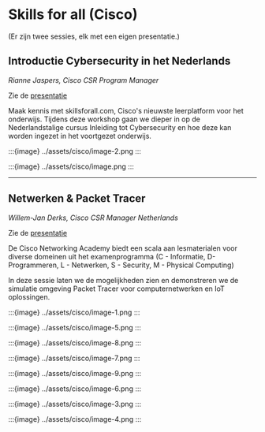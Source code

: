 # Skills for all (Cisco)

(Er zijn twee sessies, elk met een eigen presentatie.)

## Introductie Cybersecurity in het Nederlands

*Rianne Jaspers, Cisco CSR Program Manager*

Zie de [presentatie](../assets/cisco-skills-for-all_cursus-intro-cyber.pdf)

Maak kennis met skillsforall.com, Cisco's nieuwste leerplatform voor het
onderwijs. Tijdens deze workshop gaan we dieper in op de Nederlandstalige
cursus Inleiding tot Cybersecurity en hoe deze kan worden ingezet in het
voortgezet onderwijs.

:::{image} ../assets/cisco/image-2.png
:::

:::{image} ../assets/cisco/image.png
:::

---

## Netwerken & Packet Tracer 

*Willem-Jan Derks, Cisco CSR Manager Netherlands*

Zie de [presentatie](../assets/cisco-skillsf-or-alI-ieni-docentendag2023.pdf)

De Cisco Networking Academy biedt een scala aan lesmaterialen voor diverse
domeinen uit het examenprogramma (C - Informatie, D- Programmeren, L -
Netwerken, S - Security, M - Physical Computing)

In deze sessie laten we de mogelijkheden zien en demonstreren we de simulatie
omgeving Packet Tracer voor computernetwerken en IoT oplossingen.

:::{image} ../assets/cisco/image-1.png
:::

:::{image} ../assets/cisco/image-5.png
:::

:::{image} ../assets/cisco/image-8.png
:::

:::{image} ../assets/cisco/image-7.png
:::

:::{image} ../assets/cisco/image-9.png
:::

:::{image} ../assets/cisco/image-6.png
:::

:::{image} ../assets/cisco/image-3.png
:::

:::{image} ../assets/cisco/image-4.png
:::